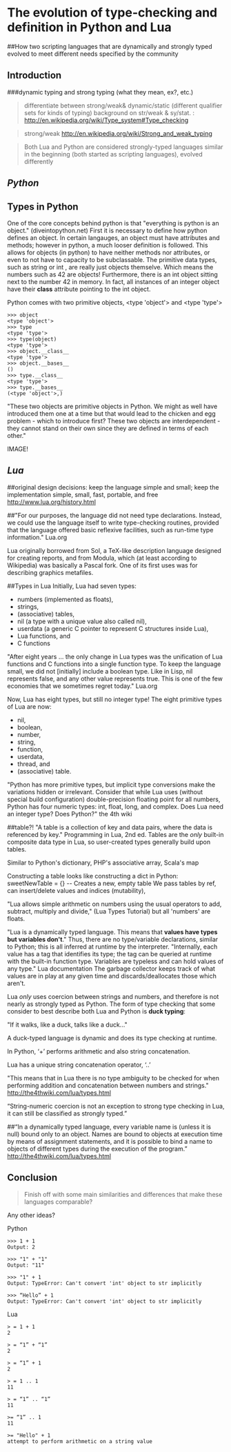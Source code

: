 The evolution of type-checking and definition in Python and Lua 
======
##How two scripting languages that are dynamically and strongly typed evolved to meet different needs specified by the community 

Introduction
------------------------
###dynamic typing and strong typing (what they mean, ex?, etc.)

>differentiate between strong/weak& dynamic/static (different qualifier sets for kinds of typing)
>background on str/weak & sy/stat. : http://en.wikipedia.org/wiki/Type_system#Type_checking

>strong/weak http://en.wikipedia.org/wiki/Strong_and_weak_typing

>Both Lua and Python are considered strongly-typed languages
>similar in the beginning (both started as scripting languages), evolved differently

*Python*
-----------------------

## Types in Python


One of the core concepts behind python is that "everything is python is an object." (diveintopython.net)  First it is necessary to define how  python defines an object.  In certain langauges, an object must have attributes and methods; however in python, a much looser definition is followed. This allows for objects (in python) to have neither methods nor attributes, or even to not have to capacity to be subclassable.  The primitive data types, such as string  or int , are really just objects themselve. Which means the numbers such as 42 are objects! Furthermore, there is an int object sitting next to the number 42 in memory. In fact, all instances of an integer object have their __class__ attribute pointing to the int object.

Python comes with two primitive objects, <type 'object'> and <type 'type'>
 
    >>> object 
    <type 'object'>
    >>> type 
    <type 'type'> 
    >>> type(object) 
    <type 'type'>
    >>> object.__class__ 
    <type 'type'>
    >>> object.__bases__ 
    ()
    >>> type.__class__ 
    <type 'type'>
    >>> type.__bases__ 
    (<type 'object'>,)


"These two objects are primitive objects in Python. We might as well have introduced them one at a time but that would lead to the chicken and egg problem - which to introduce first? These two objects are interdependent - they cannot stand on their own since they are defined in terms of each other." 

IMAGE!



*Lua*
-----------------------

##original design decisions: 
keep the language simple and small;
keep the implementation simple, small, fast, portable, and free
http://www.lua.org/history.html

##"For our purposes, the language did not need type declarations.
Instead, we could use the language itself to write type-checking routines, 
provided that the language offered basic reflexive facilities, such as run-time type information."
Lua.org

Lua originally borrowed from Sol, a TeX-like description language designed for creating reports, and from Modula,
which (at least according to Wikipedia) was basically a Pascal fork. One of its first uses was for describing graphics
metafiles.

##Types in Lua
Initially, Lua had seven types: 
- numbers (implemented as floats), 
- strings, 
- (associative) tables,
- nil (a type with a unique value also called nil),
- userdata (a generic C pointer to represent C structures inside Lua), 
- Lua functions, and 
- C functions

"After eight years ... the only change in Lua types was the unification of Lua functions and C functions into a single function
type. To keep the language small, we did not [initially] include a boolean type. Like in Lisp, nil represents false, and any other value
represents true. This is one of the few economies that we sometimes regret today." Lua.org

Now, Lua has eight types, but still no integer type!
The eight primitive types of Lua are now:
- nil, 
- boolean, 
- number, 
- string, 
- function, 
- userdata, 
- thread, and 
- (associative) table. 

"Python has more primitive types, but implicit type conversions make the variations hidden or irrelevant. 
Consider that while Lua uses (without special build configuration) double-precision floating point for all numbers, 
Python has four numeric types: int, float, long, and complex. Does Lua need an integer type? Does Python?" the 4th wiki

##table?!
"A table is a collection of key and data pairs, where the data is referenced by key." Programming in Lua, 2nd ed.
Tables are the *only* built-in composite data type in Lua, so user-created types generally build upon tables.

Similar to Python's dictionary, PHP's associative array, Scala's map

Constructing a table looks like constructing a dict in Python: 
sweetNewTable = {} -- Creates a new, empty table
We pass tables by ref, can insert/delete values and indices (mutability), 

"Lua allows simple arithmetic on numbers using the usual operators to add, subtract, multiply and divide," (Lua Types Tutorial)
but all 'numbers' are floats.

"Lua is a dynamically typed language. This means that **values have types but variables don't**."
Thus, there are no type/variable declarations, similar to Python; this is all inferred at runtime by the interpreter.
"Internally, each value has a tag that identifies its type; the tag can be queried at runtime with the built-in function type.
Variables are typeless and can hold values of any type." Lua documentation
The garbage collector keeps track of what values are in play at any given time and discards/deallocates those which aren't.


Lua *only* uses coercion between strings and numbers, and therefore is not nearly as strongly typed as Python.
The form of type checking that some consider to best describe both Lua and Python is **duck typing**:

"If it walks, like a duck, talks like a duck..."

A duck-typed language is dynamic and does its type checking at runtime.

In Python, ‘+’ performs arithmetic and also string concatenation.

Lua has a unique string concatenation operator, ‘..’ 

"This means that in Lua there is no type ambiguity to be checked for when performing addition and concatenation 
between numbers and strings."  http://the4thwiki.com/lua/types.html

“String-numeric coercion is not an exception to strong type checking in Lua, it can still be classified as strongly 
typed.” 
    
##“In a dynamically typed language, every variable name is (unless it is null) bound only to an object.
Names are bound to objects at execution time by means of assignment statements, 
and it is possible to bind a name to objects of different types during the execution of the program.” 
http://the4thwiki.com/lua/types.html

Conclusion
-----------------------

>Finish off with some main similarities and differences that make these languages comparable?

Any other ideas?




Python 
    
    >>> 1 + 1
    Output: 2
    
    >>> "1" + "1"
    Output: "11"
    
    >>> "1" + 1
    Output: TypeError: Can't convert 'int' object to str implicitly
    
    >>> “Hello” + 1
    Output: TypeError: Can't convert 'int' object to str implicitly
Lua

    > = 1 + 1
    2
    
    > = “1” + “1”
    2
    
    > = “1” + 1
    2
    
    > = 1 .. 1
    11
    
    > = “1” .. “1”
    11
    
    >= “1” .. 1
    11
    
    >= "Hello" + 1
    attempt to perform arithmetic on a string value






